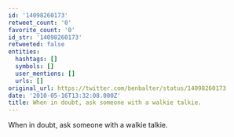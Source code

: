```yaml
---
id: '14098260173'
retweet_count: '0'
favorite_count: '0'
id_str: '14098260173'
retweeted: false
entities:
  hashtags: []
  symbols: []
  user_mentions: []
  urls: []
original_url: https://twitter.com/benbalter/status/14098260173
date: '2010-05-16T13:32:08.000Z'
title: When in doubt, ask someone with a walkie talkie.
---
```


When in doubt, ask someone with a walkie talkie.